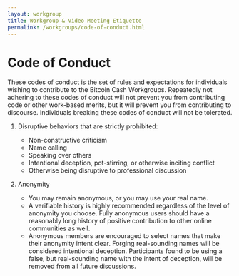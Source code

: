 ```yaml
---
layout: workgroup
title: Workgroup & Video Meeting Etiquette
permalink: /workgroups/code-of-conduct.html
---
```

# Code of Conduct

These codes of conduct is the set of rules and expectations for individuals wishing to contribute to the Bitcoin Cash Workgroups.  Repeatedly not adhering to these codes of conduct will not prevent you from contributing code or other work-based merits, but it will prevent you from contributing to discourse.  Individuals breaking these codes of conduct will not be tolerated.

1. Disruptive behaviors that are strictly prohibited:
   * Non-constructive criticism
   * Name calling
   * Speaking over others
   * Intentional deception, pot-stirring, or otherwise inciting conflict
   * Otherwise being disruptive to professional discussion

2. Anonymity
   * You may remain anonymous, or you may use your real name.
   * A verifiable history is highly recommended regardless of the level of anonymity you choose. Fully anonymous users should have a reasonably long history of positive contribution to other online communities as well.
   * Anonymous members are encouraged to select names that make their anonymity intent clear. Forging real-sounding names will be considered intentional deception. Participants found to be using a false, but real-sounding name with the intent of deception, will be removed from all future discussions.

